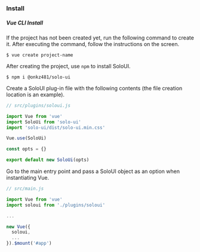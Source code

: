 ### Install

##### Vue CLI Install

If the project has not been created yet, run the following command to create it. After executing the command, follow the instructions on the screen.

```shell-session
$ vue create project-name
```

After creating the project, use `npm` to install SoloUI.

```shell-session
$ npm i @onkz481/solo-ui
```

Create a SoloUI plug-in file with the following contents (the file creation location is an example).

```js
// src/plugins/soloui.js

import Vue from 'vue'
import SoloUi from 'solo-ui'
import 'solo-ui/dist/solo-ui.min.css'

Vue.use(SoloUi)

const opts = {}

export default new SoloUi(opts)
```

Go to the main entry point and pass a SoloUI object as an option when instantiating Vue.

```js
// src/main.js

import Vue from 'vue'
import soloui from './plugins/soloui'

...

new Vue({
  soloui,
  ...
}).$mount('#app')
```
